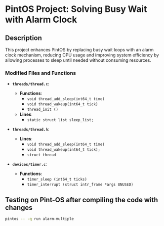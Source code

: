 # PintOS Project: Solving Busy Wait with Alarm Clock

## Description

This project enhances PintOS by replacing busy wait loops with an alarm clock mechanism, reducing CPU usage and improving system efficiency by allowing processes to sleep until needed without consuming resources.

### Modified Files and Functions

- **`threads/thread.c`**:
  - **Functions**:
    - `void thread_add_sleep(int64_t time)`
    - `void thread_wakeup(int64_t tick)`
    - `thread_init ()`
  - **Lines**:
    - `static struct list sleep_list;`
      
- **`threads/thread.h`**:
  - **Lines**:
    - `void thread_add_sleep(int64_t time)`
    - `void thread_wakeup(int64_t tick);`
    - `struct thread`

- **`devices/timer.c`**:
  - **Functions**:
    - `timer_sleep (int64_t ticks)`
    - `timer_interrupt (struct intr_frame *args UNUSED)`

## Testing on Pint-OS after compiling the code with changes
   ```bash
   pintos -- -q run alarm-multiple
   ```

